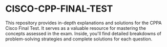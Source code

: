 # CISCO-CPP-FINAL-TEST
This repository provides in-depth explanations and solutions for the CPPA Cisco Final Test. It serves as a valuable resource for mastering the concepts assessed in the exam. Inside, you'll find detailed breakdowns of problem-solving strategies and complete solutions for each question. 
